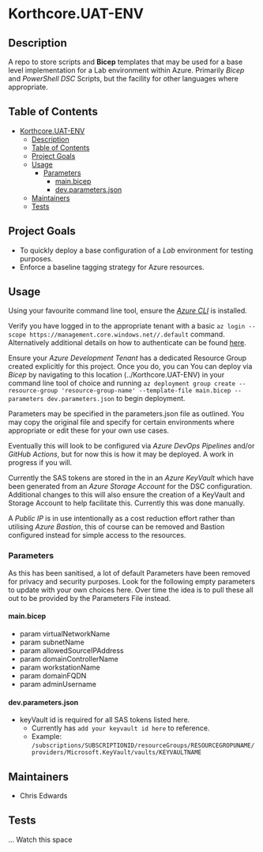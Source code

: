 ﻿# Korthcore.UAT-ENV

## Description

A repo to store scripts and **Bicep** templates that may be used for a base level implementation for a Lab environment within Azure. Primarily *Bicep* and *PowerShell DSC* Scripts, but the facility for other languages where appropriate.

## Table of Contents

- [Korthcore.UAT-ENV](#korthcoreuat-env)
  - [Description](#description)
  - [Table of Contents](#table-of-contents)
  - [Project Goals](#project-goals)
  - [Usage](#usage)
    - [Parameters](#parameters)
      - [main.bicep](#mainbicep)
      - [dev.parameters.json](#devparametersjson)
  - [Maintainers](#maintainers)
  - [Tests](#tests)

## Project Goals

- To quickly deploy a base configuration of a *Lab* environment for testing purposes.
- Enforce a baseline tagging strategy for Azure resources.

## Usage

Using your favourite command line tool, ensure the *[Azure CLI](https://learn.microsoft.com/en-us/cli/azure/install-azure-cli)* is installed.

Verify you have logged in to the appropriate tenant with a basic `az login --scope https://management.core.windows.net//.default` command. Alternatively additional details on how to authenticate can be found [here](https://learn.microsoft.com/en-us/cli/azure/authenticate-azure-cli).

Ensure your *Azure Development Tenant* has a dedicated Resource Group created explicitly for this project. Once you do, you can You can deploy via *Bicep* by navigating to this location (../Korthcore.UAT-ENV) in your command line tool of choice and running `az deployment group create --resource-group 'resource-group-name' --template-file main.bicep --parameters dev.parameters.json` to begin deployment.

Parameters may be specified in the parameters.json file as outlined. You may copy the original file and specify for certain environments where appropriate or edit these for your own use cases.

Eventually this will look to be configured via *Azure DevOps Pipelines* and/or *GitHub Actions*, but for now this is how it may be deployed. A work in progress if you will.

Currently the SAS tokens are stored in the in an *Azure KeyVault* which have been generated from an *Azure Storage Account* for the DSC configuration. Additional changes to this will also ensure the creation of a KeyVault and Storage Account to help facilitate this. Currently this was done manually.

A *Public IP* is in use intentionally as a cost reduction effort rather than utilising *Azure Bastion*, this of course can be removed and Bastion configured instead for simple access to the resources.

### Parameters

As this has been sanitised, a lot of default Parameters have been removed for privacy and security purposes. Look for the following empty parameters to update with your own choices here. Over time the idea is to pull these all out to be provided by the Parameters File instead.

#### main.bicep

- param virtualNetworkName
- param subnetName
- param allowedSourceIPAddress
- param domainControllerName
- param workstationName
- param domainFQDN
- param adminUsername

#### dev.parameters.json

- keyVault id is required for all SAS tokens listed here.
  - Currently has `add your keyvault id here` to reference.
  - Example: `/subscriptions/SUBSCRIPTIONID/resourceGroups/RESOURCEGROPUNAME/providers/Microsoft.KeyVault/vaults/KEYVAULTNAME`

## Maintainers

- Chris Edwards

## Tests

... Watch this space
